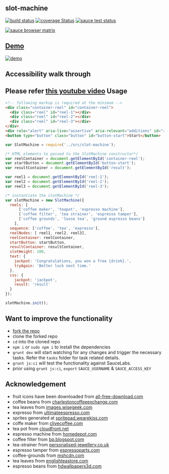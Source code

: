slot-machine
---

[![build status](https://travis-ci.org/sarbbottam/slot-machine.svg?branch=master)](https://travis-ci.org/sarbbottam/slot-machine/)
[![coverage Status](https://coveralls.io/repos/sarbbottam/slot-machine/badge.svg?branch=master)](https://coveralls.io/github/sarbbottam/slot-machine?branch=master)
[![sauce test status](https://saucelabs.com/buildstatus/sarbbottam)](https://saucelabs.com/u/sarbbottam)

[![sauce browser matrix](https://saucelabs.com/browser-matrix/sarbbottam.svg)](https://saucelabs.com/u/sarbbottam)

[Demo](http://sarbbottam.github.io/slot-machine/)
---
[![demo](http://i.imgur.com/wnkvEIr.png)](http://sarbbottam.github.io/slot-machine/)

Accessibility walk through
---
Please refer [this youtube video](https://www.youtube.com/watch?v=gXywORUdpIM)
Usage
---

```html
<!-- following markup is required at the minimum -->
<div class="container-reel" id="container-reel">
  <div class="reel" id="reel-1"></div>
  <div class="reel" id="reel-2"></div>
  <div class="reel" id="reel-3"></div>
</div>
<div role="alert" aria-live="assertive" aria-relevant="additions" id="result"></div>
<button type="button" class="button" id="button-start">Start</button>
```

```js
var SlotMachine = require('../src/slot-machine');

/* HTML elements to passed to the SlotMachine constructor*/
var reelContainer = document.getElementById('container-reel');
var startButton = document.getElementById('button-start');
var resultContainer = document.getElementById('result');

var reel1 = document.getElementById('reel-1');
var reel2 = document.getElementById('reel-2');
var reel3 = document.getElementById('reel-3');

/* instantiate the slotMachine */
var slotMachine = new SlotMachine({
  reels: [
      ['coffee maker', 'teapot', 'espresso machine'],
      ['coffee filter', 'tea strainer', 'espresso tamper'],
      ['coffee grounds', 'loose tea', 'ground espresso beans']
    ],
  sequence: ['coffee', 'tea', 'expresso'],
  reelNodes: [ reel1, reel2, reel3],
  reelContainer: reelContainer,
  startButton: startButton,
  resultContainer: resultContainer,
  slotHeight: 100,
  text: {
    jackpot: 'Congratulations, you won a free {drink}.',
    tryAgain: 'Better luck next time.'
  },
  css: {
    jackpot: 'jackpot',
    result: 'result'
  }
});

slotMachine.init();
```

Want to improve the functionality
---

* [fork the repo](https://github.com/sarbbottam/slot-machine#fork-destination-box)
* clone the forked repo
* `cd` into the cloned repo
* `npm i` or `sudo npm i` to install the dependencies
* `grunt dev` will start watching for any changes and trigger the necessary tasks. Refer the `tasks` folder for task related details.
* `grunt js:ci` will test the functionality against SauceLabs.
* prior using `grunt js:ci`, `export` `SAUCE_USERNAME` & `SAUCE_ACCESS_KEY`

Acknowledgement
---

* fruit icons have been downloaded from [all-free-download.com](http://all-free-download.com/free-vector/download/exotic_fruit_icon_set_310476_download.html)
* coffee beans from [charlestoncoffeeexchange.com]( http://charlestoncoffeeexchange.com/wp-content/uploads/2013/05/coffee-bean-extract1.jpg)
* tea leaves from [images.wisegeek.com](http://images.wisegeek.com/looseleaf-black-tea-with-two-fresh-tea-leaves.jpg)
* expresso from [ultimateespresso.com](http://www.ultimateespresso.com/wp-content/uploads/IMG_1764-2.jpg)
* sprites generated at [spritepad.wearekiss.com](http://spritepad.wearekiss.com/)
* coffe maker from [clivecoffee.com](http://www.clivecoffee.com/t/product-zoom/mm5/graphics/00000001/bonavita_thermal_coffee_maker.jpg)
* tea pot from [cloudfront.net](http://d3d71ba2asa5oz.cloudfront.net/52000777/images/chai-g.jpg)
* espresso machine from [homedepot.com](http://www.homedepot.com/catalog/productImages/1000/74/741cbdfc-89ac-4310-bd0c-4763512b24c3_1000.jpg)
* coffee filter from [bp.blogspot.com](http://1.bp.blogspot.com/-zRRZha-h3NI/UKLXMUg9rrI/AAAAAAAAALI/KTVz54pr1-s/s1600/coffee-filters.jpg)
* tea-strainer from [personalised-jewellery.co.uk](http://www.personalised-jewellery.co.uk/user/products/large/revolving-tea-strainer-silver-plated-7247.jpg)
* espresso tamper from [espressoparts.com](http://www.espressoparts.com/media/catalog/product/cache/1/image/9df78eab33525d08d6e5fb8d27136e95/3/0/30ep5_bocote-2.jpg)
* coffee-grounds from [mshcdn.com](http://rack.3.mshcdn.com/media/ZgkyMDEzLzEwLzE0LzAwL2NvZmZlZWdyb3VuLmRhZTI2LmpwZwpwCXRodW1iCTg1MHg4NTA-CmUJanBn/ec2797f3/db8/coffee-grounds.jpg)
* tea leaves from [englishteastore.com](http://www.englishteastore.com/media/catalog/product/cache/7/image/9df78eab33525d08d6e5fb8d27136e95/T/O/TOLSLL_EEV_-00_English-Evening-Tea-Loose-Leaf.jpg)
* espresso beans from [hdwallpapers3d.com](http://www.hdwallpapers3d.com/wp-content/uploads/2013/04/Coffee-Beans-Wallpaper-brown-28239137-1920-1200.jpg)
